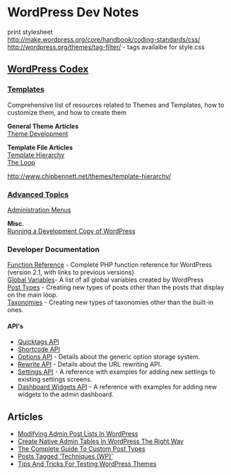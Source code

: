 # WordPress Dev Notes

print stylesheet  
http://make.wordpress.org/core/handbook/coding-standards/css/  
http://wordpress.org/themes/tag-filter/ - tags availalbe for style.css  

## [WordPress Codex](http://codex.wordpress.org/Main_Page)


### [Templates](http://codex.wordpress.org/Templates) 
Comprehensive list of resources related to Themes and Templates, how to customize them, and how to create them   
  
**General Theme Articles**  
[Theme Development](http://codex.wordpress.org/Theme_Development)
  
**Template File Articles**  
[Template Hierarchy](http://codex.wordpress.org/Template_Hierarchy)  
[The Loop](http://codex.wordpress.org/The_Loop)  
  
http://www.chipbennett.net/themes/template-hierarchy/


### [Advanced Topics](http://codex.wordpress.org/Advanced_Topics)  
[Administration Menus](http://codex.wordpress.org/Administration_Menus)  

**Misc.**  
[Running a Development Copy of WordPress](http://codex.wordpress.org/Running_a_Development_Copy_of_WordPress)  

### Developer Documentation
[Function Reference](http://codex.wordpress.org/Function_Reference) - Complete PHP function reference for WordPress (version 2.1, with links to previous versions)  
[Global Variables](http://codex.wordpress.org/Global_Variables)- A list of all global variables created by WordPress  
[Post Types](http://codex.wordpress.org/Post_Types) - Creating new types of posts other than the posts that display on the main loop.  
[Taxonomies](http://codex.wordpress.org/Taxonomies) - Creating new types of taxonomies other than the built-in ones.  

#### API's
* [Quicktags API](http://codex.wordpress.org/Quicktags_API)  
* [Shortcode API](http://codex.wordpress.org/Shortcode_API)  
* [Options API](http://codex.wordpress.org/Options_API) - Details about the generic option storage system.  
* [Rewrite API](http://codex.wordpress.org/Rewrite_API) - Details about the URL rewriting API.  
* [Settings API](http://codex.wordpress.org/Settings_API) - A reference with examples for adding new settings to existing settings screens.  
* [Dashboard Widgets API](http://codex.wordpress.org/Dashboard_Widgets_API) - A reference with examples for adding new widgets to the admin dashboard.  





## Articles

* [Modifying Admin Post Lists In WordPress](http://www.smashingmagazine.com/2013/12/05/modifying-admin-post-lists-in-wordpress-2/)  
* [Create Native Admin Tables In WordPress The Right Way](http://www.smashingmagazine.com/2011/11/03/native-admin-tables-wordpress/)  
* [The Complete Guide To Custom Post Types](http://www.smashingmagazine.com/2012/11/08/complete-guide-custom-post-types/)  
* [Posts Tagged ‘Techniques (WP)’](http://www.smashingmagazine.com/tag/techniques-wp/)  
* [Tips And Tricks For Testing WordPress Themes](http://www.smashingmagazine.com/2013/05/29/tips-tricks-testing-wordpress-themes/)  